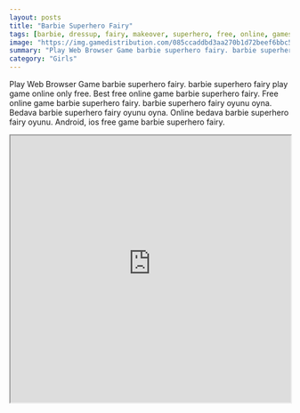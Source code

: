 ```yaml
---
layout: posts
title: "Barbie Superhero Fairy"
tags: [barbie, dressup, fairy, makeover, superhero, free, online, games, oyna, game, free, games, play, play, games]
image: "https://img.gamedistribution.com/085ccaddbd3aa270b1d72beef6bbc5ca.jpg"
summary: "Play Web Browser Game barbie superhero fairy. barbie superhero fairy play game online only free. Best free online game barbie superhero fairy. Free online game barbie superhero fairy. barbie superhero fairy oyunu oyna. Bedava barbie superhero fairy oyunu oyna. Online bedava barbie superhero fairy oyunu. Android, ios free game barbie superhero fairy."
category: "Girls"
---
```


Play Web Browser Game barbie superhero fairy. barbie superhero fairy play game online only free. Best free online game barbie superhero fairy. Free online game barbie superhero fairy. barbie superhero fairy oyunu oyna. Bedava barbie superhero fairy oyunu oyna. Online bedava barbie superhero fairy oyunu. Android, ios free game barbie superhero fairy.

<iframe width="100%" height="480px;" src="https://flash.gamedistribution.com?game=085ccaddbd3aa270b1d72beef6bbc5ca"></iframe>